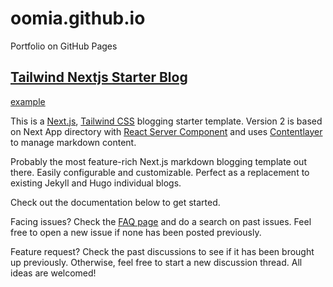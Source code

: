 # oomia.github.io

Portfolio on GitHub Pages

## [Tailwind Nextjs Starter Blog](https://vercel.com/templates/next.js/tailwind-css-starter-blog)

[example](https://tailwind-nextjs-starter-blog.vercel.app/blog/new-features-in-v1#analytics
)

This is a [Next.js](https://nextjs.org/), [Tailwind CSS](https://tailwindcss.com/) blogging starter template. Version 2
is based on Next App directory
with [React Server Component](https://nextjs.org/docs/getting-started/react-essentials#server-components) and
uses [Contentlayer](https://www.contentlayer.dev/) to manage markdown content.

Probably the most feature-rich Next.js markdown blogging template out there. Easily configurable and customizable.
Perfect as a replacement to existing Jekyll and Hugo individual blogs.

Check out the documentation below to get started.

Facing issues? Check the [FAQ page](https://github.com/timlrx/tailwind-nextjs-starter-blog/wiki) and do a search on past
issues. Feel free to open a new issue if none has been posted previously.

Feature request? Check the past discussions to see if it has been brought up previously. Otherwise, feel free to start a
new discussion thread. All ideas are welcomed!
